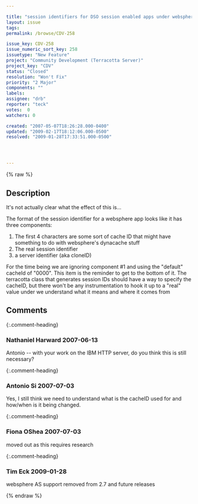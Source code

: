```yaml
---

title: "session identifiers for DSO session enabled apps under websphere always use default cacheId"
layout: issue
tags: 
permalink: /browse/CDV-258

issue_key: CDV-258
issue_numeric_sort_key: 258
issuetype: "New Feature"
project: "Community Development (Terracotta Server)"
project_key: "CDV"
status: "Closed"
resolution: "Won't Fix"
priority: "2 Major"
components: ""
labels: 
assignee: "drb"
reporter: "teck"
votes:  0
watchers: 0

created: "2007-05-07T18:26:28.000-0400"
updated: "2009-02-17T18:12:06.000-0500"
resolved: "2009-01-28T17:33:51.000-0500"




---
```


{% raw %}

## Description

<div markdown="1" class="description">

It's not actually clear what the effect of this is...

The format of the session identifier for a websphere app looks like it has three components:

1) The first 4 characters are some sort of cache ID that might have something to do with websphere's dynacache stuff
2) The real session identifier
3) a server identifier (aka cloneID) 

For the time being we are ignoring component #1 and using the "default" cacheId of "0000". This item is the reminder to get to the bottom of it. The terracotta class that generates session IDs should have a way to specify the cacheID, but there won't be any instrumentation to hook it up to a "real" value under we understand what it means and where it comes from



</div>

## Comments


{:.comment-heading}
### **Nathaniel Harward** <span class="date">2007-06-13</span>

<div markdown="1" class="comment">

Antonio -- with your work on the IBM HTTP server, do you think this is still necessary?

</div>


{:.comment-heading}
### **Antonio Si** <span class="date">2007-07-03</span>

<div markdown="1" class="comment">

Yes, I still think we need to understand what is the cacheID used for and how/when is it being changed.

</div>


{:.comment-heading}
### **Fiona OShea** <span class="date">2007-07-03</span>

<div markdown="1" class="comment">

moved out as this requires research

</div>


{:.comment-heading}
### **Tim Eck** <span class="date">2009-01-28</span>

<div markdown="1" class="comment">

websphere AS support removed from 2.7 and future releases


</div>



{% endraw %}
